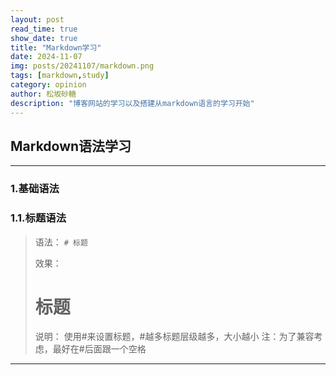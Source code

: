 ```yaml
---
layout: post
read_time: true
show_date: true
title: "Markdown学习"
date: 2024-11-07
img: posts/20241107/markdown.png
tags: [markdown,study]
category: opinion
author: 松坂砂糖
description: "博客网站的学习以及搭建从markdown语言的学习开始"
---
```


## Markdown语法学习

***

### 1.基础语法
### 1.1.标题语法
> 语法：
> `# 标题`
>
> 效果：
> # 标题
>
> 说明：
> 使用\#来设置标题，\#越多标题层级越多，大小越小
> 注：为了兼容考虑，最好在\#后面跟一个空格

***
